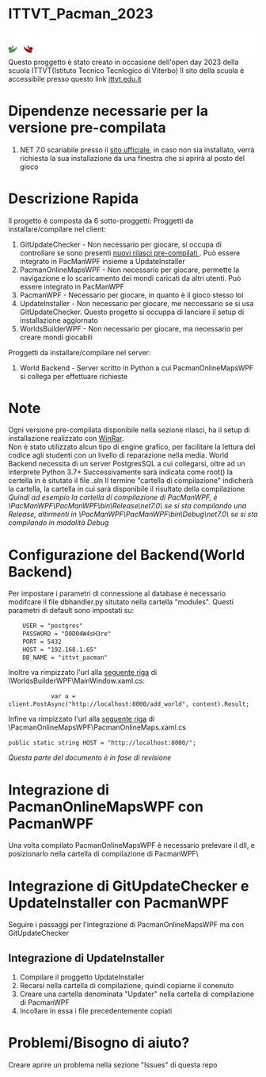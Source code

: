 # ITTVT_Pacman_2023
![ITTVT](https://raw.githubusercontent.com/DonalDuck004/ITTVT_Pacman_2023/master/PacManWPF/Assets/Images/CreditiDellaScuolaCheMiHaFattoDeprimere.png)
Questo proggetto è stato creato in occasione dell'open day 2023 della scuola ITTVT(Istituto Tecnico Tecnlogico di Viterbo)
Il sito della scuola è accessibile presso questo link [ittvt.edu.it](https://www.ittvt.edu.it/)

# Dipendenze necessarie per la versione pre-compilata
1. NET 7.0 scariabile presso il [sito ufficiale](https://dotnet.microsoft.com/en-us/download/dotnet/7.0), in caso non sia installato, verrà richiesta la sua installazione da una finestra che si aprirà al posto del gioco


# Descrizione Rapida
Il progetto è composta da 6 sotto-proggetti:
Proggetti da installare/compilare nel client:
1. GitUpdateChecker - Non necessario per giocare, si occupa di controllare se sono presenti [nuovi rilasci pre-compilati ](https://github.com/DonalDuck004/ITTVT_Pacman_2023/releases). Può essere integrato in PacManWPF insieme a UpdateInstaller
2. PacmanOnlineMapsWPF - Non necessario per giocare, permette la navigazione e lo scaricamento dei mondi caricati da altri utenti. Può essere integrato in PacManWPF
3. PacmanWPF - Necessario per giocare, in quanto è il gioco stesso lol
4. UpdateInstaller - Non necessario per giocare, me neccessario se si usa GitUpdateChecker. Questo progetto si occuppa di lanciare il setup di installazione aggiornato
5. WorldsBuilderWPF - Non necessario per giocare, ma necessario per creare mondi giocabili

Proggetti da installare/compilare nel server:
1. World Backend - Server scritto in Python a cui PacmanOnlineMapsWPF si collega per effettuare richieste

# Note
Ogni versione pre-compilata disponibile nella sezione rilasci, ha il setup di installazione realizzato con [WinRar](https://winrar.it/).\
Non è stato utilizzato alcun tipo di engine grafico, per facilitare la lettura del codice agli studenti con un livello di reparazione nella media.
World Backend necessita di un server PostgresSQL a cui collegarsi, oltre ad un interprete Python 3.7+
Successivamente sarà indicata come root(\) la certella in è situtato il file .sln
Il termine "cartella di compilazione" indicherà la cartella, la cartella in cui sarà disponibile il risultato della compilazione
*Quindi ad esempio la cartella di compilazione di PacManWPF, è \PacManWPF\PacManWPF\bin\Release\net7.0\ se si sta compilando una Release, altirmenti in \PacManWPF\PacManWPF\bin\Debug\net7.0\ se si sta compilando in modalità Debug*


# Configurazione del Backend(World Backend)
Per impostare i parametri di connessione al database è necessario modifcare il file dbhandler.py situtato nella cartella "modules". Questi parametri di default sono impostati su:
```
    USER = "postgres"
    PASSWORD = "D0D04W4sH3re"
    PORT = 5432
    HOST = "192.168.1.65"
    DB_NAME = "ittvt_pacman"
```
Inoltre va rimpizzato l'url alla [seguente riga](https://github.com/DonalDuck004/ITTVT_Pacman_2023/blob/master/WorldsBuilderWPF/MainWindow.xaml.cs#L702) di \WorldsBuilderWPF\MainWindow.xaml.cs:
```
            var a = client.PostAsync("http://localhost:8000/add_world", content).Result;
```
Infine va rimpizzato l'url alla [seguente riga](https://github.com/DonalDuck004/ITTVT_Pacman_2023/blob/master/PacmanOnlineMapsWPF/PacmanOnlineMaps.xaml.cs#L38) di \PacmanOnlineMapsWPF\PacmanOnlineMaps.xaml.cs
```
public static string HOST = "http://localhost:8000/";
```
*Questa parte del documento è in fase di revisione*

# Integrazione di PacmanOnlineMapsWPF con PacmanWPF
Una volta compilato PacmanOnlineMapsWPF è necessario prelevare il dll, e posizionarlo nella cartella di compilazione di PacmanWPF\

# Integrazione di GitUpdateChecker e UpdateInstaller con PacmanWPF
Seguire i passaggi per l'integrazione di PacmanOnlineMapsWPF ma con GitUpdateChecker
## Integrazione di UpdateInstaller
1. Compilare il proggetto UpdateInstaller
2. Recarsi nella cartella di compilazione, quindi copiarne il conenuto
3. Creare una cartella denominata "Updater" nella cartella di compilazione di PacmanWPF
4. Incollare in essa i file precedentemente copiati

# Problemi/Bisogno di aiuto?
Creare aprire un problema nella sezione "Issues" di questa repo

